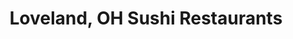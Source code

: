 ---
layout: city
title: Loveland, OH Sushi Restaurants
permalink: /ohio/loveland/
stateAbbr: OH
stateName: Ohio
cityName: Loveland

---